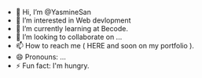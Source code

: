 - 👋 Hi, I’m @YasmineSan
- 👀 I’m interested in Web devlopment
- 🌱 I’m currently learning at Becode.
- 💞️ I’m looking to collaborate on ...
- 📫 How to reach me ( HERE and soon on my portfolio ). 
- 😄 Pronouns: ...
- ⚡ Fun fact: I'm hungry.

<!---
YasmineSan/YasmineSan is a ✨ special ✨ repository because its `README.md` (this file) appears on your GitHub profile.
You can click the Preview link to take a look at your changes.
--->
